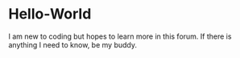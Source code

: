 # Hello-World
I am new to coding but hopes to learn more in this forum.
If there is anything I need to know, be my buddy.
